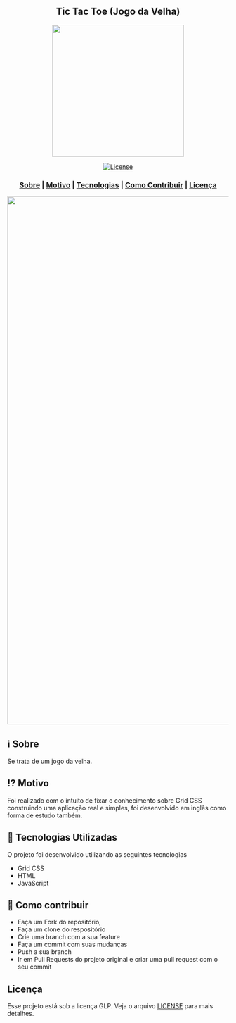 <h2 align="center">
Tic Tac Toe (Jogo da Velha)
</h2>

<p align="center"> 
<img src="https://josevitorjr.github.io/tic-tac-toe/" width="300" heigth="300">
</p>

<p align="center">
  <a href="LICENSE" >
<img alt="License" src="https://img.shields.io/badge/license-GLP-%23F8952D">
  </a>
</p>

<h3 align="center">  
  <a href="#information_source-sobre">Sobre</a> |
  <a href="#interrobang-motivo">Motivo</a> | 
  <a href="#rocket-tecnologias-utilizadas">Tecnologias</a> | 
  <a href="#link-como-contribuir">Como Contribuir</a> | 
  <a href="#licença">Licença</a> 
</h3>

<img src="" width="1200">

## :information_source: Sobre

Se trata de um jogo da velha.

## :interrobang: Motivo

Foi realizado com o intuito de fixar o conhecimento sobre Grid CSS construindo uma aplicação real e simples, foi desenvolvido em inglês como forma de estudo também.

## :rocket: Tecnologias Utilizadas

O projeto foi desenvolvido utilizando as seguintes tecnologias

- Grid CSS
- HTML
- JavaScript

## :link: Como contribuir

- Faça um Fork do repositório,
- Faça um clone do respositório
- Crie uma branch com a sua feature
- Faça um commit com suas mudanças
- Push a sua branch
- Ir em Pull Requests do projeto original e criar uma pull request com o seu commit

## Licença
Esse projeto está sob a licença GLP. Veja o arquivo [LICENSE](LICENSE) para mais detalhes.
